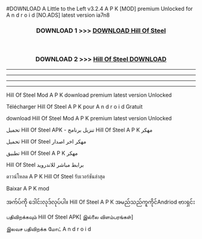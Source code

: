 #DOWNLOAD A Little to the Left v3.2.4 A P K [MOD] premium Unlocked for A n d r o i d [NO.ADS] latest version ia7n8 



<div align="center">

<h3>DOWNLOAD 1 >>> <a href="https://getmod1.web.app/?judule=Btd Battles">DOWNLOAD Hill Of Steel </a></h3><br>

<h3>DOWNLOAD 2 >>> <a href="https://getmod1.web.app/?judule=Btd Battles">Hill Of Steel  DOWNLOAD </a></h3>

</div>


----------------------------------------------------------

----------------------------------------------------------

----------------------------------------------------------

----------------------------------------------------------


Hill Of Steel  Mod A P K download premium latest version Unlocked

Télécharger Hill Of Steel  A P K pour A n d r o i d Gratuit

download Hill Of Steel  Mod A P K premium latest version Unlocked

تحميل Hill Of Steel  APK - تنزيل برنامج Hill Of Steel  A P K مهكر

تحميل Hill Of Steel  مهكر اخر اصدار

تطبيق Hill Of Steel  A P K مهكر

Hill Of Steel  برابط مباشر للاندرويد

ดาวน์โหลด A P K Hill Of Steel  รับเวอร์ชันล่าสุด

Baixar A P K mod

အက်ပ်ကို ဒေါင်းလုဒ်လုပ်ပါ။ Hill Of Steel  A P K အမည်သည်ကူကိုင်Andriod ဗားရှင်း

பதிவிறக்கவும் Hill Of Steel  APK[ இல்லை விளம்பரங்கள்] 
 
இலவச பதிவிறக்க மோட் A n d r o i d



